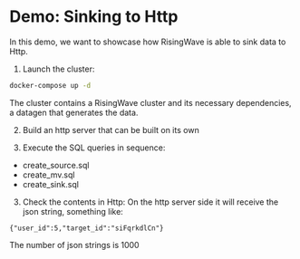 # Demo: Sinking to Http

In this demo, we want to showcase how RisingWave is able to sink data to Http.

1. Launch the cluster:

```sh
docker-compose up -d
```

The cluster contains a RisingWave cluster and its necessary dependencies, a datagen that generates the data.

2. Build an http server that can be built on its own

3. Execute the SQL queries in sequence:

- create_source.sql
- create_mv.sql
- create_sink.sql

3. Check the contents in Http:
On the http server side it will receive the json string, something like:
```
{"user_id":5,"target_id":"siFqrkdlCn"}
```
The number of json strings is 1000

